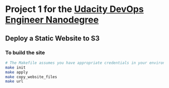 # Project 1 for the [Udacity DevOps Engineer Nanodegree](https://www.udacity.com/course/cloud-dev-ops-nanodegree--nd9991)

## Deploy a Static Website to S3

### To build the site

```bash
# The Makefile assumes you have appropriate credentials in your environment
make init
make apply
make copy_website_files
make url
```

